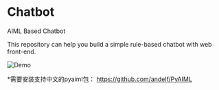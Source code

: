 # Chatbot
AIML Based Chatbot

This repository can help you build a simple rule-based chatbot with web front-end.

![Demo](https://raw.githubusercontent.com/crownpku/aiml_chatbot/master/pics/medical_bot.jpg)


*需要安装支持中文的pyaiml包：
https://github.com/andelf/PyAIML


